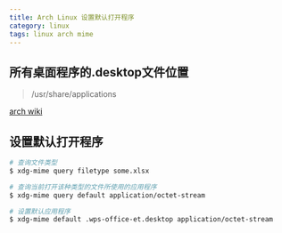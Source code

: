 ```yaml
---
title: Arch Linux 设置默认打开程序
category: linux
tags: linux arch mime
---
```


## 所有桌面程序的.desktop文件位置

> /usr/share/applications

[arch wiki](!https://wiki.archlinux.org/title/XDG_MIME_Applications)

## 设置默认打开程序

```bash
# 查询文件类型
$ xdg-mime query filetype some.xlsx

# 查询当前打开该种类型的文件所使用的应用程序
$ xdg-mime query default application/octet-stream

# 设置默认应用程序
$ xdg-mime default .wps-office-et.desktop application/octet-stream
```
